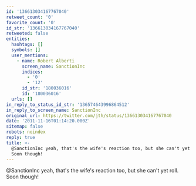 ```yaml
---
id: '136613034167767040'
retweet_count: '0'
favorite_count: '0'
id_str: '136613034167767040'
retweeted: false
entities:
  hashtags: []
  symbols: []
  user_mentions:
    - name: Robert Alberti
      screen_name: SanctionInc
      indices:
        - '0'
        - '12'
      id_str: '180036016'
      id: '180036016'
  urls: []
in_reply_to_status_id_str: '136574643996864512'
in_reply_to_screen_name: SanctionInc
original_url: https://twitter.com/jth/status/136613034167767040
date: '2011-11-16T01:14:20.000Z'
sitemap: false
robots: noindex
reply: true
title: >-
  @SanctionInc yeah, that's the wife's reaction too, but she can't yet roll.
  Soon though!
---
```


@SanctionInc yeah, that's the wife's reaction too, but she can't yet roll. Soon though!